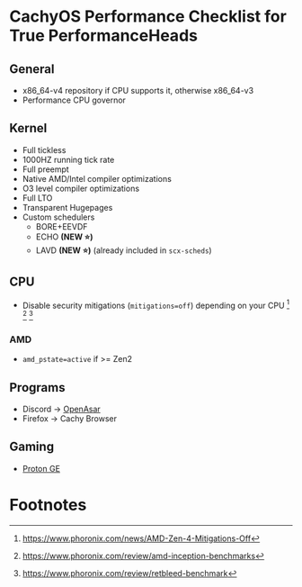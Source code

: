 # CachyOS Performance Checklist for True PerformanceHeads

## General
- x86_64-v4 repository if CPU supports it, otherwise x86_64-v3
- Performance CPU governor

## Kernel
- Full tickless
- 1000HZ running tick rate
- Full preempt
- Native AMD/Intel compiler optimizations
- O3 level compiler optimizations
- Full LTO
- Transparent Hugepages
- Custom schedulers
	- BORE+EEVDF
	- ECHO **(NEW ⭐)**
	- LAVD **(NEW ⭐)** (already included in `scx-scheds`)

## CPU

- Disable security mitigations (`mitigations=off`) depending on your CPU [^1] [^2] [^3]

### AMD

- `amd_pstate=active` if >= Zen2

## Programs

- Discord -> [OpenAsar](https://openasar.dev/)
- Firefox -> Cachy Browser

## Gaming

- [Proton GE](https://github.com/GloriousEggroll/proton-ge-custom)

# Footnotes

[^1]: https://www.phoronix.com/news/AMD-Zen-4-Mitigations-Off
[^2]: https://www.phoronix.com/review/amd-inception-benchmarks
[^3]: https://www.phoronix.com/review/retbleed-benchmark